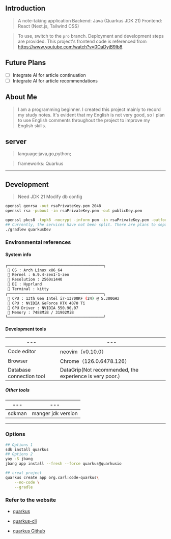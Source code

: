## Introduction

> A note-taking application
> Backend: Java (Quarkus JDK 21)
> Frontend: React (Next.js, Tailwind CSS)

> To use, switch to the `pro` branch. Deployment and development steps are provided.
> This project's frontend code is referenced from https://www.youtube.com/watch?v=0OaDyjB9Ib8.

## Future Plans

- [ ] Integrate AI for article continuation
- [ ] Integrate AI for article recommendations

## About Me

> I am a programming beginner. I created this project mainly to record my study notes. It's evident that my English is
> not very good, so I plan to use English comments throughout the project to improve my English skills.

## server

> language:java,go,python;

> frameworks: Quarkus

---

## Development

> Need JDK 21
> Modify db config

```sh
openssl genrsa -out rsaPrivateKey.pem 2048
openssl rsa -pubout -in rsaPrivateKey.pem -out publicKey.pem

openssl pkcs8 -topk8 -nocrypt -inform pem -in rsaPrivateKey.pem -outform pem -out privateKey.pem
## Currently, the services have not been split. There are plans to separate the authorization service in the future.
./gradlew quarkusDev
```

### Environmental references

#### System info

```sh
┌──────────────────────────────────────────┐
  OS : Arch Linux x86_64
  Kernel : 6.9.4-zen1-1-zen
  Resolution : 2560x1440
  DE : Hyprland
  Terminal : kitty
┌──────────────────────────────────────────┐
  CPU : 13th Gen Intel i7-13700KF (24) @ 5.300GHz
  GPU : NVIDIA GeForce RTX 4070 Ti
  GPU Driver : NVIDIA 550.90.07
 ﬙ Memory : 7488MiB / 31902MiB
└──────────────────────────────────────────┘
```

#### Development tools

| ---                      | ---                                                     |
|--------------------------|---------------------------------------------------------|
| Code editor              | neovim（v0.10.0）                                         |
| Browser                  | Chrome（126.0.6478.126）                                  |
| Database connection tool | DataGrip(Not recommended, the experience is very poor.) |

##### Other tools

| ---                      | ---                            |
|--------------------------|--------------------------------|
| sdkman                   | manger jdk version             |

---

### Options

```sh
## Options 1
sdk install quarkus
## Options 2
yay -S jbang
jbang app install --fresh --force quarkus@quarkusio

## creat project
quarkus create app org.carl:code-quarkus\
    --no-code \
    --gradle
```

### Refer to the website

- [quarkus](https://quarkus.io/)

* [quarkus-cli](https://cn.quarkus.io/guides/cli-tooling)

- [quarkus Github](https://github.com/quarkusio/quarkus)
